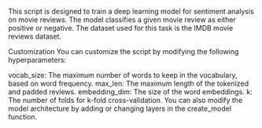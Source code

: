 This script is designed to train a deep learning model for sentiment analysis on movie reviews. The model classifies a given movie review as either positive or negative. The dataset used for this task is the IMDB movie reviews dataset.

Customization
You can customize the script by modifying the following hyperparameters:

vocab_size: The maximum number of words to keep in the vocabulary, based on word frequency.
max_len: The maximum length of the tokenized and padded reviews.
embedding_dim: The size of the word embeddings.
k: The number of folds for k-fold cross-validation.
You can also modify the model architecture by adding or changing layers in the create_model function.
